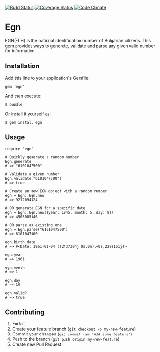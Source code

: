 [![Build Status](https://travis-ci.org/gmitrev/egn.svg?branch=master)](https://travis-ci.org/gmitrev/egn)
[![Coverage Status](https://coveralls.io/repos/gmitrev/egn/badge.png?branch=master)](https://coveralls.io/r/gmitrev/egn?branch=master)
[![Code Climate](https://codeclimate.com/github/gmitrev/egn.png)](https://codeclimate.com/github/gmitrev/egn)
# Egn

EGN(ЕГН) is the national identification number of Bulgarian citizens. This gem 
provides ways to generate, validate and parse any given valid number for
information.

## Installation

Add this line to your application's Gemfile:

    gem 'egn'

And then execute:

    $ bundle

Or install it yourself as:

    $ gem install egn

## Usage

    require "egn"

    # Quickly generate a random number
    Egn.generate
    # => "6101047500"
    
    # Validate a given number
    Egn.validate("6101047500")
    # => true
    
    # Create an new EGN object with a random number
    egn = Egn::Egn.new
    # => 9212094524

    # OR generate EGN for a specific date
    egn = Egn::Egn.new({year: 1945, month: 5, day: 8}) 
    # => 4505085346
    
    # OR parse an existing one
    egn = Egn.parse("6101047500")
    # => 6101047500
    
    egn.birth_date
    # => #<Date: 1961-01-04 ((2437304j,0s,0n),+0s,2299161j)>
    
    egn.year
    # => 1961
    
    egn.month 
    # => 1

    egn.day
    # => 10

    egn.valid?
    # => true

## Contributing

1. Fork it
2. Create your feature branch (`git checkout -b my-new-feature`)
3. Commit your changes (`git commit -am 'Add some feature'`)
4. Push to the branch (`git push origin my-new-feature`)
5. Create new Pull Request

